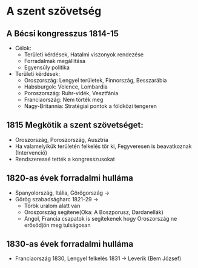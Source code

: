 # A szent szövetség

## A Bécsi kongresszus 1814-15
- Célok: 
    - Területi kérdések, Hatalmi viszonyok rendezése
    - Forradalmak megállítása
    - Egyensúly politika
- Területi kérdések: 
    - Oroszország: Lengyel területek, Finnország, Besszarábia
    - Habsburgok: Velence, Lombardia
    - Poroszország: Ruhr-vidék, Vesztfánia
    - Franciaország: Nem törték meg 
    - Nagy-Britannia: Stratégiai pontok a földközi tengeren

## 1815 Megkötik a szent szövetséget:
- Oroszország, Poroszország, Ausztria
- Ha valamelyikük területén felkelés tör ki, Fegyveresen is beavatkoznak (Intervenció)
- Rendszeressé tették a kongresszusokat

## 1820-as évek forradalmi hulláma
- Spanyolország, Itália, Görögország -> 
- Görög szabadságharc 1821-29 -> 
    - Török uralom alatt van
    - Oroszország segítene(Oka: A Boszporusz, Dardanellák) 
    - Angol, Francia csapatok is segítekenek hogy Oroszország ne erősödjön meg tulságosan

## 1830-as évek forradalmi hulláma
- Franciaország 1830, Lengyel felkelés 1831 -> Leverik (Bem József)

